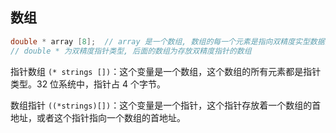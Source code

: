 ## 数组

```c
double * array [8];  // array 是一个数组, 数组的每一个元素是指向双精度实型数据的指针
// double * 为双精度指针类型, 后面的数组为存放双精度指针的数组
```

指针数组 `(* strings [])`：这个变量是一个数组，这个数组的所有元素都是指针类型。32 位系统中，指针占 4 个字节。

数组指针 `((*strings)[])`：这个变量是一个指针，这个指针存放着一个数组的首地址，或者这个指针指向一个数组的首地址。
